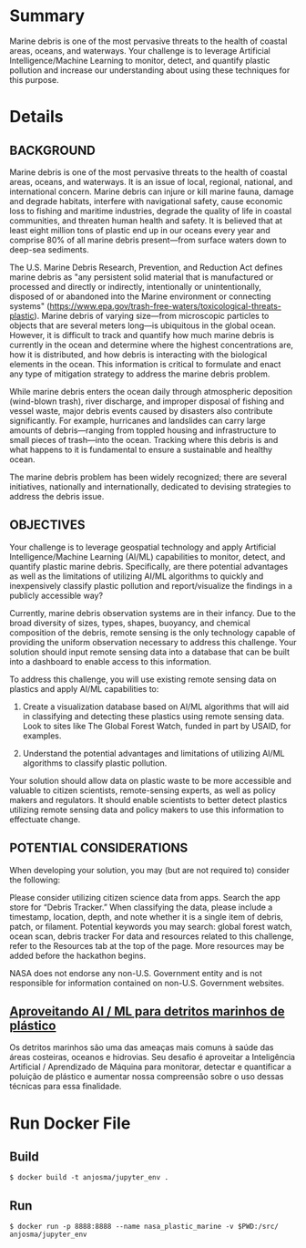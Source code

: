 # Summary

Marine debris is one of the most pervasive threats to the health of coastal areas, oceans, and waterways. Your challenge is to leverage Artificial Intelligence/Machine Learning to monitor, detect, and quantify plastic pollution and increase our understanding about using these techniques for this purpose.

# Details
## BACKGROUND

Marine debris is one of the most pervasive threats to the health of coastal areas, oceans, and waterways. It is an issue of local, regional, national, and international concern. Marine debris can injure or kill marine fauna, damage and degrade habitats, interfere with navigational safety, cause economic loss to fishing and maritime industries, degrade the quality of life in coastal communities, and threaten human health and safety. It is believed that at least eight million tons of plastic end up in our oceans every year and comprise 80% of all marine debris present—from surface waters down to deep-sea sediments.

The U.S. Marine Debris Research, Prevention, and Reduction Act defines marine debris as "any persistent solid material that is manufactured or processed and directly or indirectly, intentionally or unintentionally, disposed of or abandoned into the Marine environment or connecting systems" (https://www.epa.gov/trash-free-waters/toxicological-threats-plastic). Marine debris of varying size—from microscopic particles to objects that are several meters long—is ubiquitous in the global ocean. However, it is difficult to track and quantify how much marine debris is currently in the ocean and determine where the highest concentrations are, how it is distributed, and how debris is interacting with the biological elements in the ocean. This information is critical to formulate and enact any type of mitigation strategy to address the marine debris problem.

While marine debris enters the ocean daily through atmospheric deposition (wind-blown trash), river discharge, and improper disposal of fishing and vessel waste, major debris events caused by disasters also contribute significantly. For example, hurricanes and landslides can carry large amounts of debris—ranging from toppled housing and infrastructure to small pieces of trash—into the ocean. Tracking where this debris is and what happens to it is fundamental to ensure a sustainable and healthy ocean.

The marine debris problem has been widely recognized; there are several initiatives, nationally and internationally, dedicated to devising strategies to address the debris issue.

## OBJECTIVES

Your challenge is to leverage geospatial technology and apply Artificial Intelligence/Machine Learning (AI/ML) capabilities to monitor, detect, and quantify plastic marine debris. Specifically, are there potential advantages as well as the limitations of utilizing AI/ML algorithms to quickly and inexpensively classify plastic pollution and report/visualize the findings in a publicly accessible way?

Currently, marine debris observation systems are in their infancy. Due to the broad diversity of sizes, types, shapes, buoyancy, and chemical composition of the debris, remote sensing is the only technology capable of providing the uniform observation necessary to address this challenge. Your solution should input remote sensing data into a database that can be built into a dashboard to enable access to this information.

To address this challenge, you will use existing remote sensing data on plastics and apply AI/ML capabilities to:

1) Create a visualization database based on AI/ML algorithms that will aid in classifying and detecting these plastics using remote sensing data. Look to sites like The Global Forest Watch, funded in part by USAID, for examples.

2) Understand the potential advantages and limitations of utilizing AI/ML algorithms to classify plastic pollution.

Your solution should allow data on plastic waste to be more accessible and valuable to citizen scientists, remote-sensing experts, as well as policy makers and regulators. It should enable scientists to better detect plastics utilizing remote sensing data and policy makers to use this information to effectuate change.

## POTENTIAL CONSIDERATIONS

When developing your solution, you may (but are not required to) consider the following:

Please consider utilizing citizen science data from apps. Search the app store for “Debris Tracker.”
When classifying the data, please include a timestamp, location, depth, and note whether it is a single item of debris, patch, or filament.
Potential keywords you may search: global forest watch, ocean scan, debris tracker
For data and resources related to this challenge, refer to the Resources tab at the top of the page. More resources may be added before the hackathon begins.

NASA does not endorse any non-U.S. Government entity and is not responsible for information contained on non-U.S. Government websites.

## [Aproveitando AI / ML para detritos marinhos de plástico](!https://spaceterra.org/desafios-2021/)

Os detritos marinhos são uma das ameaças mais comuns à saúde das áreas costeiras, oceanos e hidrovias. Seu desafio é aproveitar a Inteligência Artificial / Aprendizado de Máquina para monitorar, detectar e quantificar a poluição de plástico e aumentar nossa compreensão sobre o uso dessas técnicas para essa finalidade.

# Run Docker File
## Build
`$ docker build -t anjosma/jupyter_env . `

## Run
`$ docker run -p 8888:8888 --name nasa_plastic_marine -v $PWD:/src/ anjosma/jupyter_env`